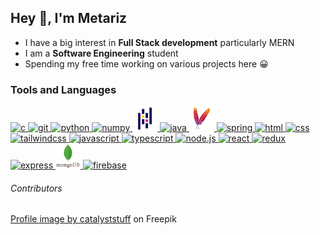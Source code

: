<h2> Hey 👋, I'm Metariz</h2>

- I have a big interest in **Full Stack development** particularly MERN
- I am a **Software Engineering** student
- Spending my free time working on various projects here 😀


<h3 align='left'>Tools and Languages</h3>
<p align='left'>
<a href="https://www.w3schools.com/c/c_intro.php" target='_blank' rel='noreferrer'>
  <img src='https://upload.wikimedia.org/wikipedia/commons/1/18/C_Programming_Language.svg' alt="c" width="40" height="40"/>
</a>

<a href="https://git-scm.com/" target='_blank' rel='noreferrer'>
<img src='https://www.vectorlogo.zone/logos/git-scm/git-scm-icon.svg' alt="git" width="40" height="40"/>
</a>
  
<a href="https://www.python.org/" target='_blank' rel='noreferrer'>
<img src='https://www.vectorlogo.zone/logos/python/python-icon.svg' alt="python" width="40" height="40"/>
</a> 
<a href="https://numpy.org/" target='_blank' rel='noreferrer'>
<img src='https://www.vectorlogo.zone/logos/numpy/numpy-icon.svg' alt="numpy" width="40" height="40"/>
</a>
<a href="https://pandas.pydata.org/" target='_blank' rel='noreferrer'>
<img src='https://raw.githubusercontent.com/devicons/devicon/master/icons/pandas/pandas-original.svg' alt="pandas" width="40" height="40"/>
</a>
  
<a href="https://www.java.com/en/" target='_blank' rel='noreferrer'>
<img src='https://www.vectorlogo.zone/logos/java/java-icon.svg' alt="java" width="40" height="40"/>
</a>
<a href="https://maven.apache.org/" target='_blank' rel='noreferrer'>
<img src='https://raw.githubusercontent.com/vscode-icons/vscode-icons/0927fc72a1d655c12ec60178df88bef6da3b883d/icons/file_type_maven.svg' alt="maven" width="40" height="40"/>
</a>
<a href="https://spring.io/" target='_blank' rel='noreferrer'>
<img src='https://www.vectorlogo.zone/logos/springio/springio-icon.svg' alt="spring" width="40" height="40"/>
</a>


<a href="https://developer.mozilla.org/en-US/docs/Web/HTML" target='_blank' rel='noreferrer'>
  <img src='https://www.vectorlogo.zone/logos/w3_html5/w3_html5-icon.svg' alt="html" width="40" height="40"/>
</a>
<a href="https://developer.mozilla.org/en-US/docs/Web/CSS" target='_blank' rel='noreferrer'>
  <img src='https://www.vectorlogo.zone/logos/w3_css/w3_css-icon.svg' alt="css" width="40" height="40"/>
</a>
<a href="https://tailwindcss.com/" target='_blank' rel='noreferrer'>
  <img src='https://www.vectorlogo.zone/logos/tailwindcss/tailwindcss-icon.svg' alt="tailwindcss" width="40" height="40"/>
</a>

<a href="https://developer.mozilla.org/en-US/docs/Web/JavaScript" target='_blank' rel='noreferrer'>
  <img src='https://upload.vectorlogo.zone/logos/javascript/images/239ec8a4-163e-4792-83b6-3f6d96911757.svg' alt="javascript" width="40" height="40"/>
</a>
<a href="https://www.typescriptlang.org/" target='_blank' rel='noreferrer'>
  <img src='https://www.vectorlogo.zone/logos/typescriptlang/typescriptlang-icon.svg' alt="typescript" width="40" height="40"/>
</a>

<a href="https://nodejs.org/en" target='_blank' rel='noreferrer'>
<img src='https://www.vectorlogo.zone/logos/nodejs/nodejs-ar21.svg' alt="node.js" width="40" height="40"/>
</a>
<a href="https://react.dev/" target='_blank' rel='noreferrer'>
  <img src='https://www.vectorlogo.zone/logos/reactjs/reactjs-icon.svg' alt="react" width="40" height="40"/>
</a>
<a href="https://redux.js.org/" target='_blank' rel='noreferrer'>
  <img src='https://cdn.worldvectorlogo.com/logos/redux.svg' alt="redux" width="40" height="40"/>
</a>
<a href="https://expressjs.com/" target='_blank' rel='noreferrer'>
  <img src='https://img.icons8.com/?size=512&id=2ZOaTclOqD4q&format=png' alt="express" width="40" height="40"/>
</a>
<a href="https://www.mongodb.com/" target='_blank' rel='noreferrer'>
  <img src='https://raw.githubusercontent.com/devicons/devicon/master/icons/mongodb/mongodb-original-wordmark.svg' alt="mongoDB" width="40" height="40"/>
</a>
<a href="https://firebase.google.com/" target='_blank' rel='noreferrer'>
  <img src='https://www.vectorlogo.zone/logos/firebase/firebase-icon.svg' alt="firebase" width="40" height="40"/>
</a>


</p>

<h6>Contributors</h6>
<a href="https://www.freepik.com/free-vector/cute-man-working-computer-with-coffee-cartoon-vector-icon-illustration-people-technology-icon-concept-isolated-premium-vector-flat-cartoon-style_20188201.htm#query=computer%20cartoon&position=0&from_view=keyword&track=ais">Profile image by catalyststuff</a> on Freepik
